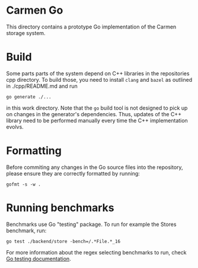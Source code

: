 # Carmen Go
This directory contains a prototype Go implementation of the Carmen storage system.

# Build
Some parts parts of the system depend on C++ libraries in the repositories cpp directory. To build those, you need to install `clang` and `bazel` as outlined in ./cpp/README.md and run
```
go generate ./...
```
in this work directory. Note that the `go` build tool is not designed to pick up on changes in the generator's dependencies. Thus, updates of the C++ library need to be performed manually every time the C++ implementation evolvs.

# Formatting
Before commiting any changes in the Go source files into the repository, please ensure they are correctly formatted by running:
```
gofmt -s -w .
```

# Running benchmarks
Benchmarks use Go "testing" package. To run for example the Stores benchmark, run:
```
go test ./backend/store -bench=/.*File.*_16
```
For more information about the regex selecting benchmarks to run,
check [Go testing documentation](https://pkg.go.dev/testing#hdr-Subtests_and_Sub_benchmarks).


